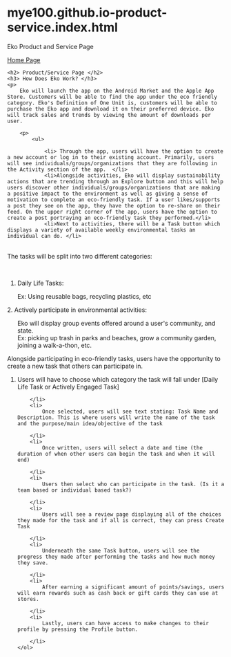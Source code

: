 # mye100.github.io-product-service.index.html
Eko Product and Service Page
<!DOCTYPE html>
<html lang="en">
<head>
    <meta charset="UTF-8">
    <meta http-equiv="X-UA-Compatible" content="IE=edge">
    <meta name="viewport" content="width=device-width, initial-scale=1.0">
    <title>Product/Service Page</title>
</head>
<body>
    <a href="index.html">Home Page</a>

    <h2> Product/Service Page </h2>
    <h3> How Does Eko Work? </h3>
    <p>
        Eko will launch the app on the Android Market and the Apple App Store. Customers will be able to find the app under the eco friendly category. Eko's Definition of One Unit is, customers will be able to purchase the Eko app and download it on their preferred device. Eko will track sales and trends by viewing the amount of downloads per user.

        <p>
            <ul>
                
                <li> Through the app, users will have the option to create a new account or log in to their existing account. Primarily, users will see individuals/groups/organizations that they are following in the Activity section of the app.  </li> 
                <li>Alongside activities, Eko will display sustainability actions that are trending through an Explore button and this will help users discover other individuals/groups/organizations that are making a positive impact to the environment as well as giving a sense of motivation to complete an eco-friendly task. If a user likes/supports a post they see on the app, they have the option to re-share on their feed. On the upper right corner of the app, users have the option to create a post portraying an eco-friendly task they performed.</li>
                <li>Next to activities, there will be a Task button which displays a variety of available weekly environmental tasks an individual can do. </li>    
                    
        
</p>

<p>
    <br>
    The tasks will be split into two different categories:
</p>
<br>

1. Daily Life Tasks:
<ul>
    Ex: Using reusable bags, recycling plastics, etc
</ul>
    </p>
2. Actively participate in environmental activities:
<ul>
    Eko will display group events offered around a user's community, 	and state. 
<br>
    Ex: picking up trash in parks and beaches, grow a community 
	garden, joining a walk-a-thon, etc. 

</ul>
<p>
    Alongside participating in eco-friendly tasks, users have the opportunity to create a new task that others can participate in. 

</p>

<p>
    <ol>
        <li>
            Users will have to choose which category the task will fall under [Daily Life Task or Actively Engaged Task]
   
        </li>
        <li>
            Once selected, users will see text stating: Task Name and Description. This is where users will write the name of the task and the purpose/main idea/objective of the task

        </li>
        <li>
            Once written, users will select a date and time (the duration of when other users can begin the task and when it will end)
    
        </li>
        <li>
            Users then select who can participate in the task. (Is it a team based or individual based task?)

        </li>
        <li>
            Users will see a review page displaying all of the choices they made for the task and if all is correct, they can press Create Task
   
        </li>
        <li>
            Underneath the same Task button, users will see the progress they made after performing the tasks and how much money they save.

        </li>
        <li>
            After earning a significant amount of points/savings, users will earn rewards such as cash back or gift cards they can use at stores.
        
        </li>
        <li>
            Lastly, users can have access to make changes to their profile by pressing the Profile button. 
 
        </li>
    </ol>
</p>
</body>
</html>
